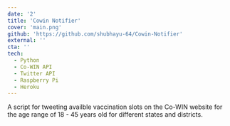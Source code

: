```yaml
---
date: '2'
title: 'Cowin Notifier'
cover: 'main.png'
github: 'https://github.com/shubhayu-64/Cowin-Notifier'
external: ''
cta: ''
tech:
  - Python
  - Co-WIN API
  - Twitter API
  - Raspberry Pi
  - Heroku
---
```


A script for tweeting availble vaccination slots on the Co-WIN website for the age range of 18 - 45 years old for different states and districts.
